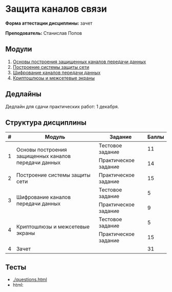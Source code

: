 # Защита каналов связи

**Форма аттестации дисциплины:** зачет

**Преподователь:** Станислав Попов

## Модули

1. [Основы построения защищенных каналов передачи данных](./01_Основы_постр_защ_кан_данных.md)
1. [Построение системы защиты сети](./02_Постр_сис_защиты_сети.md)
1. [Шифрование каналов передачи данных](./03_Шифрование_каналов_передачи_данных.md)
1. [Криптошлюзы и межсетевые экраны](./04_Криптошлюзы_и_межсетевые_экраны.md)

## Дедлайны

Дедлайн для сдачи практических работ: 1 декабря.

## Структура дисциплины

<table>
    <thead>
            <tr>
                <th>#</th>
                <th>Модуль</th>
                <th>Задание</th>
                <th>Баллы</th>
            </tr>
    </thead>
<tbody>
        <tr>
            <td rowspan="2">1</td>
            <td rowspan="2">Основы построения защищенных каналов передачи данных</td>
            <td>Тестовое задание</td>
            <td>11</td>
        </tr>
        <tr>
            <td>Практическое задание</td>
            <td>14</td>
        </tr>
        <tr>
            <td>2</td>
            <td>Построение системы защиты сети</td>
            <td>Практическое задание</td>
            <td>15</td>
        </tr>
        <tr>
            <td rowspan="2">3</td>
            <td rowspan="2">Шифрование каналов передачи данных</td>
            <td>Тестовое задание</td>
            <td>5</td>
        </tr>
        <tr>
            <td>Практическое задание</td>
            <td>9</td>
        </tr>
        <tr>
            <td rowspan="2">4</td>
            <td rowspan="2">Криптошлюзы и межсетевые экраны</td>
            <td>Тестовое задание</td>
            <td>5</td>
        </tr>
        <tr>
            <td>Практическое задание</td>
            <td>15</td>
        </tr>
        <tr>
            <td>4</td>
            <td colspan=2>Зачет</td>
            <td>31</td>
        </tr>
</tbody>
</table>

## Тесты

- [./questions.html](./questions.html)
- html: 
